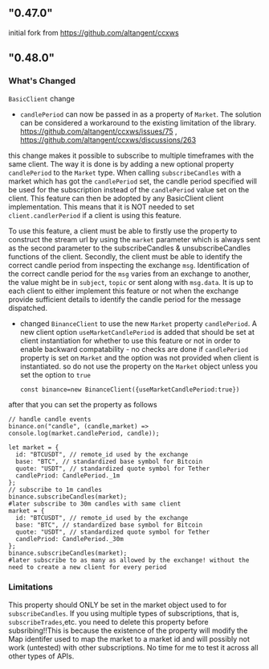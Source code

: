 ## "0.47.0"
initial fork from https://github.com/altangent/ccxws

## "0.48.0"

### What's Changed 

`BasicClient` change

- `candlePeriod` can now be passed in as a property of `Market`. The solution can be considered a workaround to the existing limitation of the library.  https://github.com/altangent/ccxws/issues/75 , https://github.com/altangent/ccxws/discussions/263 

this change makes it possible to subscribe to multiple timeframes with the same client. The way it is done is by adding a new optional property `candlePeriod` to the `Market` type. When calling `subscribeCandles` with a market which has got the `candlePeriod` set, the candle period specified will be used for the subscription instead of the `candlePeriod` value set on the client. This feature can then be adopted by any BasicClient client implementation. This means that it is NOT needed to set `client.candlerPeriod` if a client is using this feature. 

To use this feature, a client must be able to firstly use the property to construct the stream url by using the `market` parameter which is always sent as the second parameter to the subscribeCandles & unsubscribeCandles functions of the client. Secondly, the client must be able to identify the correct candle period from inspecting the exchange `msg`. Identification of the correct candle period for the `msg` varies from an exchange to another, the value might be in `subject`, `topic` or sent along with `msg.data`. It is up to each client to either implement this feature or not when the exchange provide sufficient details to identify the candle period for the message dispatched.

- changed `BinanceClient` to use the new `Market` property `candlePeriod`. A new client option `useMarketCandlePeriod` is added that should be set at client instantiation for whether to use this feature or not in order to enable backward compatability - no checks are done if `candlePeriod` property is set on `Market` and the option was not provided when client is instantiated. so do not use the property on the `Market` object unless you set the option to `true`
  ```
  const binance=new BinanceClient({useMarketCandlePeriod:true})
  ```
after that you can set the property as follows
```
// handle candle events
binance.on("candle", (candle,market) => console.log(market.candlePeriod, candle));

let market = {
  id: "BTCUSDT", // remote_id used by the exchange
  base: "BTC", // standardized base symbol for Bitcoin
  quote: "USDT", // standardized quote symbol for Tether
  candlePriod: CandlePeriod._1m
};
// subscribe to 1m candles
binance.subscribeCandles(market);
#later subscribe to 30m candles with same client
market = {
  id: "BTCUSDT", // remote_id used by the exchange
  base: "BTC", // standardized base symbol for Bitcoin
  quote: "USDT", // standardized quote symbol for Tether
  candlePriod: CandlePeriod._30m
};
binance.subscribeCandles(market);
#later subscribe to as many as allowed by the exchange! without the need to create a new client for every period
```
### Limitations

This property should ONLY be set in the market object used to for `subscribeCandles`. If you using multiple types of subscriptions, that is, `subscribeTrades`,etc. you need to delete this property before subsribing!!This is because the existence of the property will modify the Map identifer used to map the market to a market id and will possibly not work (untested) with other subscriptions. No time for me to test it across all other types of APIs.


